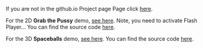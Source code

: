 If you are not in the github.io Project page Page click [here](https://coolandco.github.io/SpieleentwicklungShowcase/).

For the 2D **Grab the Pussy** demo, [see here](https://coolandco.github.io/SpieleentwicklungShowcase/2D/readyToRunFolder/mainGame.html). Note, you need to activate Flash Player... You can find the source code [here](https://github.com/coolandco/SpieleentwicklungShowcase/tree/master/2D/source).

For the 3D **Spaceballs** demo, [see here](https://coolandco.github.io/SpieleentwicklungShowcase/3D/readyToRunFolder/index.html). You can find the source code [here](https://github.com/coolandco/SpieleentwicklungShowcase/tree/master/3D/source).
